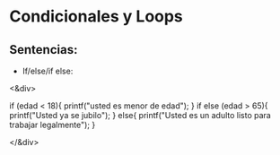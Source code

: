 # Condicionales y Loops

## Sentencias:
- If/else/if else:

<&div>

if (edad < 18){
printf("usted es menor de edad");
}
if else (edad > 65){
printf("Usted ya se jubilo");
}
else{
printf("Usted es un adulto listo para trabajar legalmente");
}

</&div>

